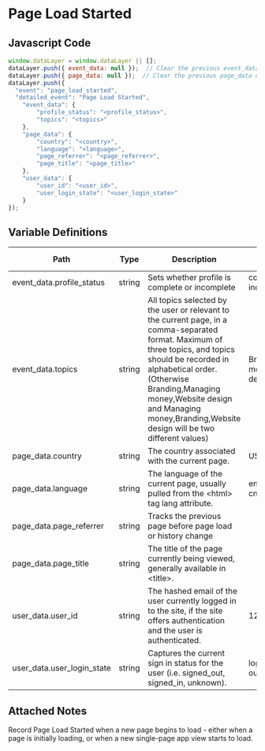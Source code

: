 # Page Load Started

### 

## Javascript Code
```js
window.dataLayer = window.dataLayer || [];
dataLayer.push({ event_data: null });  // Clear the previous event_data object.
dataLayer.push({ page_data: null });  // Clear the previous page_data object.
dataLayer.push({
  "event": "page_load_started",
  "detailed_event": "Page Load Started",
    "event_data": {
        "profile_status": "<profile_status>",
        "topics": "<topics>"
    },
    "page_data": {
        "country": "<country>",
        "language": "<language>",
        "page_referrer": "<page_referrer>",
        "page_title": "<page_title>"
    },
    "user_data": {
        "user_id": "<user_id>",
        "user_login_state": "<user_login_state>"
    }
});
```

## Variable Definitions

|Path|Type|Description|Example|Pattern|Min Length|Max Length|Minimum|Maximum|Multiple Of|
| --- | --- | --- | --- | --- | --- | --- | --- | --- | --- |
|event_data.profile_status|string|Sets whether profile is complete or incomplete|complete, incomplete|||||||
|event_data.topics|string|All topics selected by the user or relevant to the current page, in a comma-separated format. Maximum of three topics, and topics should be recorded in alphabetical order. \(Otherwise Branding,Managing money,Website design and Managing money,Branding,Website design will be two different values\)|Branding,Managing money,Website design|||||||
|page_data.country|string|The country associated with the current page.|US, CA, FR, UK|||||||
|page_data.language|string|The language of the current page, usually pulled from the &lt;html&gt; tag lang attribute.|en-us, en-gb, ch-cn, fr-ca, fr-fr|||||||
|page_data.page_referrer|string|Tracks the previous page before page load or history change||||||||
|page_data.page_title|string|The title of the page currently being viewed, generally available in &lt;title&gt;.||||||||
|user_data.user_id|string|The hashed email of the user currently logged in to the site, if the site offers authentication and the user is authenticated.|123456, abc123|||||||
|user_data.user_login_state|string|Captures the current sign in status for the user \(i.e. signed\_out, signed\_in, unknown\).|logged in, logged out, guest|||||||

## Attached Notes

<p>Record Page Load Started when a new page begins to load - either when a page is initially loading, or when a new single-page app view starts to load.&nbsp;</p>
